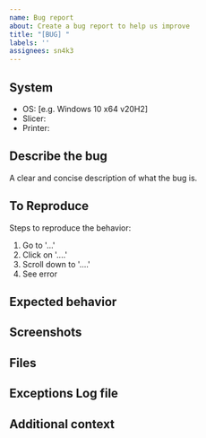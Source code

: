 ```yaml
---
name: Bug report
about: Create a bug report to help us improve
title: "[BUG] "
labels: ''
assignees: sn4k3
---
```


<!--
This is just a template - feel free to delete any and all of it and replace as appropriate.
Before continue, please look/search on closed topics if your case was already been discussed, if yes and related, comment there instead.
!-->

## System
 - OS: [e.g. Windows 10 x64 v20H2]
 - Slicer: 
 - Printer: 

## Describe the bug
A clear and concise description of what the bug is.

## To Reproduce
Steps to reproduce the behavior:
1. Go to '...'
2. Click on '....'
3. Scroll down to '....'
4. See error

## Expected behavior
<!--
A clear and concise description of what you expected to happen.
!-->

## Screenshots
<!--
If applicable, add screenshots to help explain your problem. Never hide information, full GUI/window screenshot is always a must!
If bug is related to GUI/visuals print a screenshot from Help -> About
!-->

## Files
<!--
Were possible attach the problematic file, both source and output file if applicable.
!-->
 
## Exceptions Log file
<!--
In some unexpected exceptions errors and application crash it will generate and save a log file under AppData\Local\UVtools\errors.log. 
To navigate to the error.log folder you can open UVtools, go to Help -> Open settings folder
If present you can attach the log file here.
!-->

## Additional context
<!--
Add any other context about the problem here.
!-->